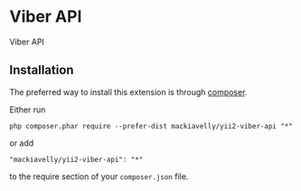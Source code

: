 Viber API
=========
Viber API

Installation
------------

The preferred way to install this extension is through [composer](http://getcomposer.org/download/).

Either run

```
php composer.phar require --prefer-dist mackiavelly/yii2-viber-api "*"
```

or add

```
"mackiavelly/yii2-viber-api": "*"
```

to the require section of your `composer.json` file.